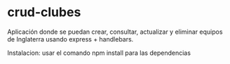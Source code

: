 # crud-clubes
 Aplicación donde se puedan crear, consultar, actualizar y eliminar equipos de Inglaterra usando express + handlebars.

 Instalacion: usar el comando npm install para las dependencias

